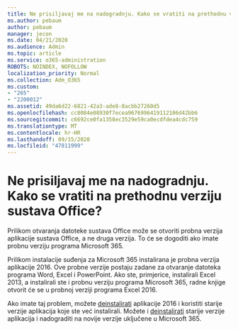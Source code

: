 ```yaml
---
title: Ne prisiljavaj me na nadogradnju. Kako se vratiti na prethodnu verziju sustava Office?
ms.author: pebaum
author: pebaum
manager: jecon
ms.date: 04/21/2020
ms.audience: Admin
ms.topic: article
ms.service: o365-administration
ROBOTS: NOINDEX, NOFOLLOW
localization_priority: Normal
ms.collection: Adm_O365
ms.custom:
- "265"
- "2200012"
ms.assetid: 49da6d22-6821-42a3-ade8-8acbb27260d5
ms.openlocfilehash: cc8084e08930f7ecea9676996419112106d42bb6
ms.sourcegitcommit: c6692ce0fa1358ec3529e59ca0ecdfdea4cdc759
ms.translationtype: MT
ms.contentlocale: hr-HR
ms.lasthandoff: 09/15/2020
ms.locfileid: "47811999"
---
```

# <a name="dont-force-me-to-upgrade-how-do-i-go-back-to-the-previous-office-version"></a>Ne prisiljavaj me na nadogradnju. Kako se vratiti na prethodnu verziju sustava Office?

Prilikom otvaranja datoteke sustava Office može se otvoriti probna verzija aplikacije sustava Office, a ne druga verzija. To će se dogoditi ako imate probnu verziju programa Microsoft 365.
  
Prilikom instalacije suđenja za Microsoft 365 instalirana je probna verzija aplikacije 2016. Ove probne verzije postaju zadane za otvaranje datoteka programa Word, Excel i PowerPoint. Ako ste, primjerice, instalirali Excel 2013, a instalirali ste i probnu verziju programa Microsoft 365, radne knjige otvorit će se u probnoj verziji programa Excel 2016.
  
Ako imate taj problem, možete [deinstalirati](https://support.office.com/article/9dd49b83-264a-477a-8fcc-2fdf5dbf61d8.aspx) aplikacije 2016 i koristiti starije verzije aplikacija koje ste već instalirali. Možete i [deinstalirati](https://support.office.com/article/9dd49b83-264a-477a-8fcc-2fdf5dbf61d8.aspx) starije verzije aplikacija i nadograditi na novije verzije uključene u Microsoft 365.
